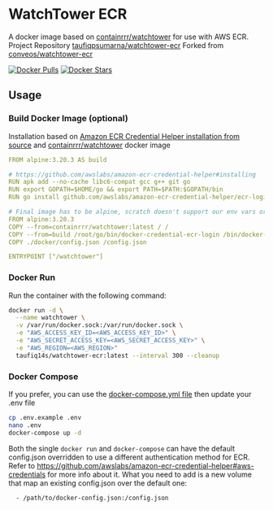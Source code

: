 # WatchTower ECR
A docker image based on [containrrr/watchtower](https://github.com/containrrr/watchtower/) for use with AWS ECR.
Project Repository [taufiqpsumarna/watchtower-ecr](https://github.com/taufiqpsumarna/watchtower-ecr) Forked from [conveos/watchtower-ecr](https://github.com/conveos/watchtower-ecr)

[![Docker Pulls](https://img.shields.io/docker/pulls/taufiq14s/watchtower-ecr.svg?style=flat-square)](https://hub.docker.com/r/taufiq14s/watchtower-ecr/)
[![Docker Stars](https://img.shields.io/docker/stars/taufiq14s/watchtower-ecr.svg?style=flat-square)](https://hub.docker.com/r/taufiq14s/watchtower-ecr/)

## Usage

### Build Docker Image (optional)
Installation based on [Amazon ECR Credential Helper installation from source](https://github.com/awslabs/amazon-ecr-credential-helper?tab=readme-ov-file#from-source) and [containrrr/watchtower](https://github.com/containrrr/watchtower/) docker image

```yaml
FROM alpine:3.20.3 AS build

# https://github.com/awslabs/amazon-ecr-credential-helper#installing
RUN apk add --no-cache libc6-compat gcc g++ git go
RUN export GOPATH=$HOME/go && export PATH=$PATH:$GOPATH/bin
RUN go install github.com/awslabs/amazon-ecr-credential-helper/ecr-login/cli/docker-credential-ecr-login@latest

# Final image has to be alpine, scratch doesn't support our env vars or credentials file
FROM alpine:3.20.3
COPY --from=containrrr/watchtower:latest / /
COPY --from=build /root/go/bin/docker-credential-ecr-login /bin/docker-credential-ecr-login
COPY ./docker/config.json /config.json

ENTRYPOINT ["/watchtower"]
```
### Docker Run

Run the container with the following command:
```bash
docker run -d \
  --name watchtower \
  -v /var/run/docker.sock:/var/run/docker.sock \
  -e "AWS_ACCESS_KEY_ID=<AWS_ACCESS_KEY_ID>" \
  -e "AWS_SECRET_ACCESS_KEY=<AWS_SECRET_ACCESS_KEY>" \
  -e "AWS_REGION=<AWS_REGION>"
  taufiq14s/watchtower-ecr:latest --interval 300 --cleanup
```

### Docker Compose
If you prefer, you can use the [docker-compose.yml file](./docker-compose.yml) then update your .env file

```bash
cp .env.example .env
nano .env
docker-compose up -d
```

Both the single `docker run` and `docker-compose` can have the default config.json overridden to use a different authentication method for ECR. Refer to https://github.com/awslabs/amazon-ecr-credential-helper#aws-credentials for more info about it.
What you need to add is a new volume that map an existing config.json over the default one:

      - /path/to/docker-config.json:/config.json